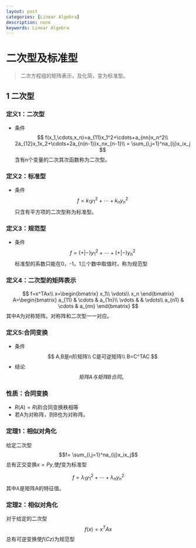 ```yaml
---
layout: post
categories: [Linear Algebra]
description: none
keywords: Linear Algebra
---
```

# 二次型及标准型
> 二次方程组的矩阵表示，及化简，变为标准型。

## 1 二次型

### 定义1：二次型
* 条件
  $$
  f(x_1,\cdots,x_n)=a_{11}x_1^2+\cdots+a_{nn}x_n^2\\
  2a_{12}x_1x_2+\cdots+2a_{n(n-1)}x_nx_{n-1}\\
  = \sum_{i,j=1}^na_{ij}x_ix_j
  $$
  含有n个变量的二次其次函数称为二次型。

### 定义2：标准型
* 条件
  $$
  f=k_1y_1^2+\cdots+k_ny_n^2
  $$
  只含有平方项的二次型称为标准型。

### 定义3：规范型
* 条件
  $$
  f=(+|-)y_1^2+\cdots+(+|-)y_n^2
  $$
  标准型的系数只能在0，-1，1三个数中取值时，称为规范型

### 定义4：二次型的矩阵表示

$$
f=x^TAx\\
x=\begin{bmatrix}
x_1\\
\vdots\\
x_n
\end{bmatrix}
A=\begin{bmatrix}
a_{11} & \cdots & a_{1n}\\
\vdots & & \vdots\\
a_{n1} & \cdots & a_{nn}
\end{bmatrix}
$$
其中A为对称矩阵。对称阵和二次型一一对应。

### 定义5:合同变换

* 条件
  $$
  A,B是n阶矩阵\\
  C是可逆矩阵\\
  B=C^TAC
  $$
* 结论
  $$
  矩阵A与矩阵B合同。
  $$
### 性质：合同变换

* $R(A)=R(B)$合同变换秩相等
* 若A为对称阵，则B也为对称阵。

### 定理1：相似对角化

给定二次型
$$f= \sum_{i,j=1}^na_{ij}x_ix_j$$
总有正交变换$x=Py,$使$f$变为标准型

$$
f=\lambda_1y_1^2+\cdots+\lambda_ny_n^2
$$
其中$\lambda$是矩阵A的特征值。

### 定理2：相似对角化

对于给定的二次型
$$
f(x)=x^TAx
$$
总有可逆变换使$f(Cz)$为规范型